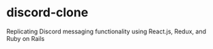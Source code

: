 # discord-clone
Replicating Discord messaging functionality using React.js, Redux, and Ruby on Rails
